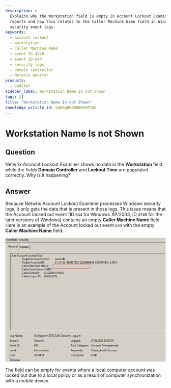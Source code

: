 ```yaml
---
description: >-
  Explains why the Workstation field is empty in Account Lockout Examiner
  reports and how this relates to the Caller Machine Name field in Windows
  security event logs.
keywords:
  - account lockout
  - workstation
  - Caller Machine Name
  - event ID 4740
  - event ID 644
  - security logs
  - domain controller
  - Netwrix Auditor
products:
  - auditor
sidebar_label: Workstation Name Is not Shown
tags: []
title: "Workstation Name Is not Shown"
knowledge_article_id: kA00g000000H9dPCAS
---
```


# Workstation Name Is not Shown

## Question

Netwrix Account Lockout Examiner shows no data in the **Workstation** field, while the fields **Domain Controller** and **Lockout Time** are populated correctly. Why is it happening?

## Answer

Because Netwrix Account Lockout Examiner processes Windows security logs, it only gets the data that is present in those logs. This issue means that the Account locked out event (ID `644` for Windows XP/2003, ID `4740` for the later versions of Windows) contains an empty **Caller Machine Name** field. Here is an example of the Account locked out event `644` with the empty **Caller Machine Name** field:

[![User-added image](images/ka04u00000118ES_0EM700000004udP.png)](https://netwrix.secure.force.com/kb/servlet/rtaImage?eid=ka40g0000004KSJ&feoid=00N700000032Pj2&refid=0EM700000004udP)

The field can be empty for events where a local computer account was locked out due to a local policy or as a result of computer synchronization with a mobile device.
